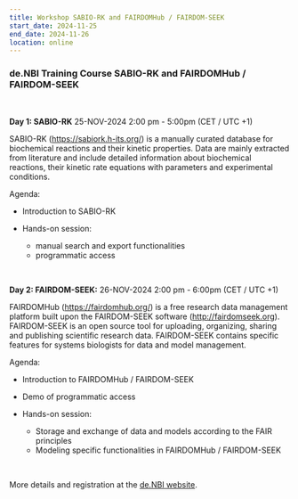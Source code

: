 ```yaml
---
title: Workshop SABIO-RK and FAIRDOMHub / FAIRDOM-SEEK
start_date: 2024-11-25
end_date: 2024-11-26
location: online
---
```



### de.NBI Training Course SABIO-RK and FAIRDOMHub / FAIRDOM-SEEK

  &nbsp;

**Day 1: SABIO-RK** 25-NOV-2024 2:00 pm - 5:00pm (CET / UTC +1)

SABIO-RK (https://sabiork.h-its.org/) is a manually curated database for biochemical reactions and their kinetic properties. Data are mainly extracted from literature and include detailed information about biochemical reactions, their kinetic rate equations with parameters and experimental conditions.

Agenda:
* Introduction to SABIO-RK
* Hands-on session:
  * manual search and export functionalities
  * programmatic access

  &nbsp;

**Day 2: FAIRDOM-SEEK:** 26-NOV-2024 2:00 pm - 6:00pm (CET / UTC +1)

FAIRDOMHub (https://fairdomhub.org/) is a free research data management platform built upon the FAIRDOM-SEEK software (http://fairdomseek.org). FAIRDOM-SEEK is an open source tool for uploading, organizing, sharing and publishing scientific research data. FAIRDOM-SEEK contains specific features for systems biologists for data and model management.

Agenda: 
* Introduction to FAIRDOMHub / FAIRDOM-SEEK
* Demo of programmatic access
* Hands-on session:
  * Storage and exchange of data and models according to the FAIR principles
  * Modeling specific functionalities in FAIRDOMHub / FAIRDOM-SEEK

  &nbsp;
 
More details and registration at the [de.NBI website](https://www.denbi.de/training-courses-2024/1777-virtual-2-day-workshop-sabio-rk-and-fairdomhub-fairdom-seek).

